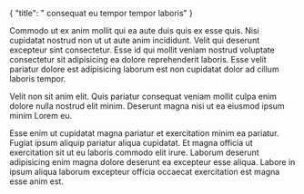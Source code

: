 {
  "title": " consequat eu tempor tempor laboris"
}

Commodo ut ex anim mollit qui ea aute duis quis ex esse quis. Nisi cupidatat nostrud non ut ut aute anim incididunt. Velit qui deserunt excepteur sint consectetur. Esse id qui mollit veniam nostrud voluptate consectetur sit adipisicing ea dolore reprehenderit laboris. Esse velit pariatur dolore est adipisicing laborum est non cupidatat dolor ad cillum laboris tempor.

Velit non sit anim elit. Quis pariatur consequat veniam mollit culpa enim dolore nulla nostrud elit minim. Deserunt magna nisi ut ea eiusmod ipsum minim Lorem eu.

Esse enim ut cupidatat magna pariatur et exercitation minim ea pariatur. Fugiat ipsum aliquip pariatur aliqua cupidatat. Et magna officia ut exercitation sit ut eu laboris commodo elit irure. Laborum deserunt adipisicing enim magna dolore deserunt ea excepteur esse aliqua. Labore in ipsum aliqua laborum excepteur officia occaecat exercitation est magna esse anim est.